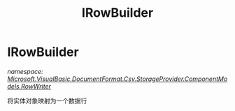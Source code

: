 ﻿---
title: IRowBuilder
---

# IRowBuilder
_namespace: [Microsoft.VisualBasic.DocumentFormat.Csv.StorageProvider.ComponentModels.RowWriter](N-Microsoft.VisualBasic.DocumentFormat.Csv.StorageProvider.ComponentModels.RowWriter.html)_

将实体对象映射为一个数据行




